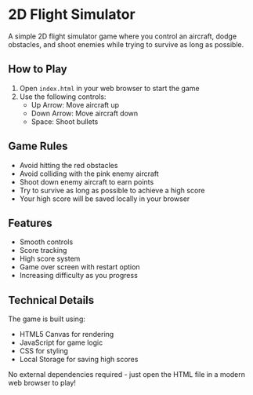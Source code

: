 # 2D Flight Simulator

A simple 2D flight simulator game where you control an aircraft, dodge obstacles, and shoot enemies while trying to survive as long as possible.

## How to Play

1. Open `index.html` in your web browser to start the game
2. Use the following controls:
   - Up Arrow: Move aircraft up
   - Down Arrow: Move aircraft down
   - Space: Shoot bullets

## Game Rules

- Avoid hitting the red obstacles
- Avoid colliding with the pink enemy aircraft
- Shoot down enemy aircraft to earn points
- Try to survive as long as possible to achieve a high score
- Your high score will be saved locally in your browser

## Features

- Smooth controls
- Score tracking
- High score system
- Game over screen with restart option
- Increasing difficulty as you progress

## Technical Details

The game is built using:
- HTML5 Canvas for rendering
- JavaScript for game logic
- CSS for styling
- Local Storage for saving high scores

No external dependencies required - just open the HTML file in a modern web browser to play! 